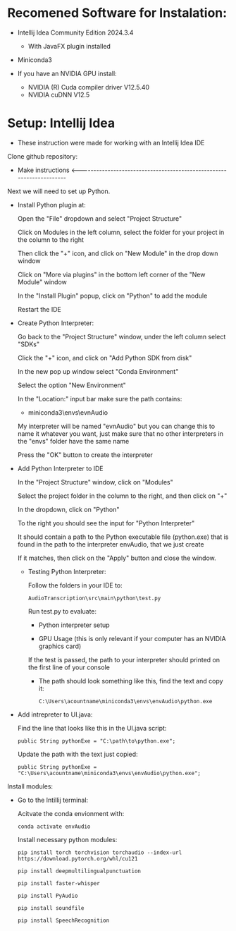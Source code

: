 # Recomened Software for Instalation:

- Intellij Idea Community Edition 2024.3.4
  - With JavaFX plugin installed

- Miniconda3

- If you have an NVIDIA GPU install:
  - NVIDIA (R) Cuda compiler driver V12.5.40
  - NVIDIA cuDNN V12.5



# Setup: Intellij Idea

- These instruction were made for working with an Intellij Idea IDE 

Clone github repository:

  * Make instructions <---------------------------------------------------------------------

Next we will need to set up Python.

- Install Python plugin at:

  Open the "File" dropdown and select "Project Structure"

  Click on Modules in the left column, select the folder for your project in the column to the right

  Then click the "+" icon, and click on "New Module" in the drop down window

  Click on "More via plugins" in the bottom left corner of the "New Module" window

  In the "Install Plugin" popup, click on "Python" to add the module

  Restart the IDE

- Create Python Interpreter:

  Go back to the "Project Structure" window, under the left column select "SDKs"

  Click the "+" icon, and click on "Add Python SDK from disk"

  In the new pop up window select "Conda Environment"

  Select the option "New Environment"

  In the "Location:" input bar make sure the path contains: 

  - miniconda3\envs\evnAudio
  
  My interpreter will be named "evnAudio" but you can change this to name it whatever you want, just make sure that no other interpreters in the "envs" folder have the same name

  Press the "OK" button to create the interpreter

- Add Python Interpreter to IDE

  In the "Project Structure" window, click on "Modules"

  Select the project folder in the column to the right, and then click on "+"

  In the dropdown, click on "Python"

  To the right you should see the input for "Python Interpreter"

  It should contain a path to the Python executable file (python.exe) that is found in the path to the interpreter envAudio, that we just create

  If it matches, then click on the "Apply" button and close the window.

  - Testing Python Interpreter:

    Follow the folders in your IDE to:

        AudioTranscription\src\main\python\test.py

    Run test.py to evaluate:

    - Python interpreter setup
      
    - GPU Usage (this is only relevant if your computer has an NVIDIA graphics card)

    If the test is passed, the path to your interpreter should printed on the first line of your console

    - The path should look something like this, find the text and copy it:

          C:\Users\acountname\miniconda3\envs\envAudio\python.exe

- Add intrepreter to UI.java:

  Find the line that looks like this in the UI.java script:

      public String pythonExe = "C:\path\to\python.exe";

  Update the path with the text just copied:

      public String pythonExe = "C:\Users\acountname\miniconda3\envs\envAudio\python.exe";

Install modules:

- Go to the Intillij terminal:

  Acitvate the conda envionment with:

      conda activate envAudio

  Install necessary python modules:

      pip install torch torchvision torchaudio --index-url https://download.pytorch.org/whl/cu121

      pip install deepmultilingualpunctuation

      pip install faster-whisper

      pip install PyAudio

      pip install soundfile

      pip install SpeechRecognition
